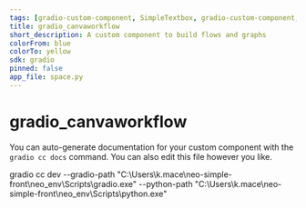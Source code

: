 ```yaml
---
tags: [gradio-custom-component, SimpleTextbox, gradio-custom-component, gradio-template-CanvaWorkflow]
title: gradio_canvaworkflow
short_description: A custom component to build flows and graphs
colorFrom: blue
colorTo: yellow
sdk: gradio
pinned: false
app_file: space.py
---
```


# gradio_canvaworkflow

You can auto-generate documentation for your custom component with the `gradio cc docs` command.
You can also edit this file however you like.


gradio cc dev --gradio-path "C:\Users\k.mace\neo-simple-front\neo_env\Scripts\gradio.exe" --python-path "C:\Users\k.mace\neo-simple-front\neo_env\Scripts\python.exe"